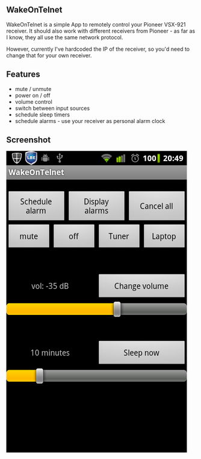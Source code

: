 WakeOnTelnet
-------------------------

WakeOnTelnet is a simple App to remotely control your Pioneer VSX-921 receiver. 
It should also work with different receivers from Pioneer - as far as I know, 
they all use the same network protocol.

However, currently I've hardcoded the IP of the receiver, so you'd need to change
that for your own receiver.

Features
-------------------------

  * mute / unmute
  * power on / off
  * volume control
  * switch between input sources
  * schedule sleep timers 
  * schedule alarms - use your receiver as personal alarm clock

Screenshot
-------------------------
![screenshot](https://github.com/Mononofu/WakeOnTelnet/raw/master/WakeOnTelnet.png)